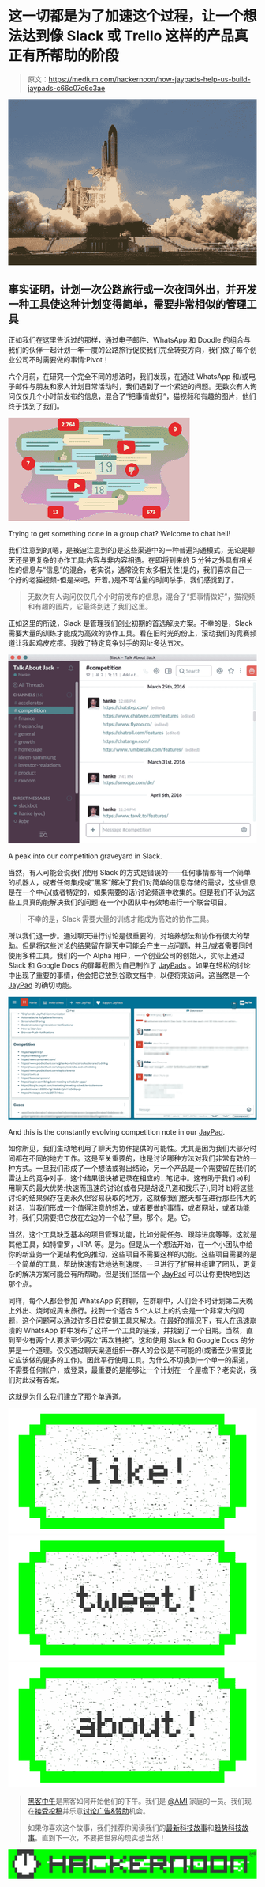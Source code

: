 # 这一切都是为了加速这个过程，让一个想法达到像 Slack 或 Trello 这样的产品真正有所帮助的阶段

> 原文：<https://medium.com/hackernoon/how-jaypads-help-us-build-jaypads-c66c07c6c3ae>

![](img/5d6aeec63c948c386b8001a0b072aadb.png)

## 事实证明，计划一次公路旅行或一次夜间外出，并开发一种工具使这种计划变得简单，需要非常相似的管理工具

正如我们在这里告诉过的那样，通过电子邮件、WhatsApp 和 Doodle 的组合与我们的伙伴一起计划一年一度的公路旅行促使我们完全转变方向，我们做了每个创业公司不时需要做的事情:Pivot！

六个月前，在研究一个完全不同的想法时，我们发现，在通过 WhatsApp 和/或电子邮件与朋友和家人计划日常活动时，我们遇到了一个紧迫的问题。无数次有人询问仅仅几个小时前发布的信息，混合了“把事情做好”，猫视频和有趣的图片，他们终于找到了我们。

![](img/c651422f0bfe3b49f4376b610fd30fff.png)

Trying to get something done in a group chat? Welcome to chat hell!

我们注意到的(嗯，是被迫注意到的)是这些渠道中的一种普遍沟通模式，无论是聊天还是更复杂的协作工具:内容与非内容相遇。在即将到来的 5 分钟之外具有相关性的信息与“信息”的混合，老实说，通常没有太多相关性(是的，我们喜欢自己一个好的老猫视频-但是来吧。开着。)是不可估量的时间杀手，我们感觉到了。

> 无数次有人询问仅仅几个小时前发布的信息，混合了“把事情做好”，猫视频和有趣的图片，它最终到达了我们这里。

正如这里的所说，Slack 是管理我们创业初期的首选解决方案。不幸的是，Slack 需要大量的训练才能成为高效的协作工具。看在旧时光的份上，滚动我们的竞赛频道让我起鸡皮疙瘩。我数了特定竞争对手的网址多达五次。

![](img/588d9bf248268d0dd25177c22577775a.png)

A peak into our competition graveyard in Slack.

当然，有人可能会说我们使用 Slack 的方式是错误的——任何事情都有一个简单的机器人，或者任何集成或“黑客”解决了我们对简单的信息存储的需求，这些信息是在一个中心(或者特定的，如果需要的话)讨论频道中收集的。但是我们不认为这些工具真的能解决我们的问题:在一个小团队中有效地进行一个联合项目。

> 不幸的是，Slack 需要大量的训练才能成为高效的协作工具。

所以我们退一步。通过聊天进行讨论是很重要的，对培养想法和协作有很大的帮助。但是将这些讨论的结果留在聊天中可能会产生一点问题，并且/或者需要同时使用多种工具。我们的一个 Alpha 用户，一个创业公司的创始人，实际上通过 Slack 和 Google Docs 的屏幕截图为自己制作了 [JayPads](https://jaypad.de/) 。如果在轻松的讨论中出现了重要的事情，他会把它放到谷歌文档中，以便将来访问。这当然是一个 [JayPad](https://jaypad.de/) 的确切功能。

![](img/ead77d7a589f7664bcdce221a9308e6d.png)

And this is the constantly evolving competition note in our [JayPad](https://jaypad.de/).

如你所见，我们生动地利用了聊天为协作提供的可能性。尤其是因为我们大部分时间都在不同的地方工作。这是至关重要的，也是讨论哪种方法对我们非常有效的一种方式。一旦我们形成了一个想法或得出结论，另一个产品是一个需要留在我们的雷达上的竞争对手，这个结果很快被记录在相应的…笔记中。这有助于我们 a)利用聊天的最大优势:快速而迅速的讨论(或者只是胡说八道和找乐子),同时 b)将这些讨论的结果保存在更永久但容易获取的地方。这就像我们整天都在进行那些伟大的对话，当我们形成一个值得注意的想法，或者要做的事情，或者网址，或者功能时，我们只需要把它放在左边的一个帖子里。那个。是。它。

当然，这个工具缺乏基本的项目管理功能，比如分配任务、跟踪进度等等。这就是其他工具，如特雷罗，JIRA 等。是为。但是从一个想法开始，在一个小团队中给你的新业务一个更结构化的推动，这些项目不需要这样的功能。这些项目需要的是一个简单的工具，帮助快速有效地达到速度。一旦进行了扩展并组建了团队，更复杂的解决方案可能会有所帮助。但是我们坚信一个 [JayPad](https://jaypad.de/) 可以让你更快地到达那个点。

同样，每个人都会参加 WhatsApp 的群聊，在群聊中，人们会不时计划第二天晚上外出、烧烤或周末旅行。找到一个适合 5 个人以上的约会是一个非常大的问题，这个问题可以通过许多日程安排工具来解决。在最好的情况下，有人在迅速崩溃的 WhatsApp 群中发布了这样一个工具的链接，并找到了一个日期。当然，直到至少有两个人要求至少两次“再次链接”。这和使用 Slack 和 Google Docs 的分屏是一个道理。仅仅通过聊天渠道组织一群人的会议是不可能的(或者至少需要比它应该做的更多的工作)。因此平行使用工具。为什么不切换到一个单一的渠道，不需要任何帐户，或登录，最重要的是能够让一个计划在一个屋檐下？老实说，我们对此没有答案。

这就是为什么我们建立了那个[单通道](https://jaypad.de/)。

[![](img/50ef4044ecd4e250b5d50f368b775d38.png)](http://bit.ly/HackernoonFB)[![](img/979d9a46439d5aebbdcdca574e21dc81.png)](https://goo.gl/k7XYbx)[![](img/2930ba6bd2c12218fdbbf7e02c8746ff.png)](https://goo.gl/4ofytp)

> [黑客中午](http://bit.ly/Hackernoon)是黑客如何开始他们的下午。我们是 [@AMI](http://bit.ly/atAMIatAMI) 家庭的一员。我们现在[接受投稿](http://bit.ly/hackernoonsubmission)并乐意[讨论广告&赞助](mailto:partners@amipublications.com)机会。
> 
> 如果你喜欢这个故事，我们推荐你阅读我们的[最新科技故事](http://bit.ly/hackernoonlatestt)和[趋势科技故事](https://hackernoon.com/trending)。直到下一次，不要把世界的现实想当然！

![](img/be0ca55ba73a573dce11effb2ee80d56.png)
